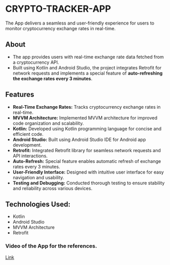 # CRYPTO-TRACKER-APP
The App delivers a seamless and user-friendly experience for users to monitor cryptocurrency exchange rates in real-time.

## About
* The app provides users with real-time exchange rate data fetched from a cryptocurrency API. 
* Built using Kotlin and Android Studio, the project integrates Retrofit for network requests and implements a special feature of **auto-refreshing the exchange rates every 3 minutes**.

## Features
* **Real-Time Exchange Rates:** Tracks cryptocurrency exchange rates in real-time.
* **MVVM Architecture:** Implemented MVVM architecture for improved code organization and scalability.
* **Kotlin:** Developed using Kotlin programming language for concise and efficient code.
* **Android Studio:** Built using Android Studio IDE for Android app development.
* **Retrofit:** Integrated Retrofit library for seamless network requests and API interactions.
* **Auto-Refresh:** Special feature enables automatic refresh of exchange rates every 3 minutes.
* **User-Friendly Interface:** Designed with intuitive user interface for easy navigation and usability.
* **Testing and Debugging:** Conducted thorough testing to ensure stability and reliability across various devices.

## Technologies Used:
* Kotlin
* Android Studio
* MVVM Architecture
* Retrofit



### Video of the App for the references. 
 [Link](https://github.com/sunnysagar/CryptoTracker/assets/75474488/e6d12bea-80be-428a-83d1-8f5b84de1f45)

